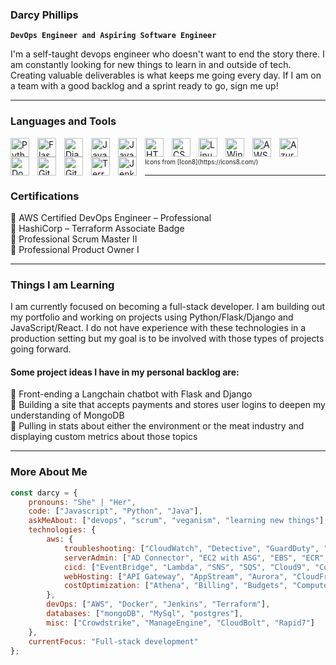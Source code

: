 ### Darcy Phillips 

**`DevOps Engineer and Aspiring Software Engineer`**

I'm a self-taught devops engineer who doesn't want to end the story there. I am constantly looking for new things to learn in and outside of tech. Creating valuable deliverables is what keeps me going every day. If I am on a team with a good backlog and a sprint ready to go, sign me up!

---

### Languages and Tools
<img align="left" alt="Python" width="30px" style="padding-right:10px;" src="https://github.com/darcyhphillips/profile-icons/blob/main/icons8-python-48.png">
<img align="left" alt="Flask" width="30px" style="padding-right:10px;" src="https://github.com/darcyhphillips/profile-icons/blob/main/icons8-flask-64.png">
<img align="left" alt="Django" width="30px" style="padding-right:10px;" src="https://github.com/darcyhphillips/profile-icons/blob/main/icons8-django-48.png">
<img align="left" alt="Java" width="30px" style="padding-right:10px;" src="https://github.com/darcyhphillips/profile-icons/blob/main/icons8-java-48.png">
<img align="left" alt="JavaScript" width="30px" style="padding-right:10px;" src="https://github.com/darcyhphillips/profile-icons/blob/main/icons8-javascript-48.png">
<img align="left" alt="HTML" width="30px" style="padding-right:10px;" src="https://github.com/darcyhphillips/profile-icons/blob/main/icons8-html-5-48.png">
<img align="left" alt="CSS" width="30px" style="padding-right:10px;" src="https://github.com/darcyhphillips/profile-icons/blob/main/icons8-css3-100.png">
<img align="left" alt="Linux" width="30px" style="padding-right:10px;" src="https://github.com/darcyhphillips/profile-icons/blob/main/icons8-linux-48.png">
<img align="left" alt="Windows" width="30px" style="padding-right:10px;" src="https://github.com/darcyhphillips/profile-icons/blob/main/icons8-windows-10-48.png">
<img align="left" alt="AWS" width="30px" style="padding-right:10px;" src="https://github.com/darcyhphillips/profile-icons/blob/main/icons8-amazon-web-services-48.png">
<img align="left" alt="Azure" width="30px" style="padding-right:10px;" src="https://github.com/darcyhphillips/profile-icons/blob/main/icons8-azure-48.png">
<img align="left" alt="Docker" width="30px" style="padding-right:10px;" src="https://github.com/darcyhphillips/profile-icons/blob/main/icons8-docker-48.png">
<img align="left" alt="Git" width="30px" style="padding-right:10px;" src="https://github.com/darcyhphillips/profile-icons/blob/main/icons8-git-48.png">
<img align="left" alt="GitHub" width="30px" style="padding-right:10px;" src="https://github.com/darcyhphillips/profile-icons/blob/main/icons8-github-48.png">
<img align="left" alt="Terraform" width="30px" style="padding-right:10px;" src="https://github.com/darcyhphillips/profile-icons/blob/main/icons8-terraform-48.png">
<img align="left" alt="Jenkins" width="30px" style="padding-right:10px;" src="https://github.com/darcyhphillips/profile-icons/blob/main/icons8-jenkins-48.png">
<br />
<br />
<sub align="left"><sup>Icons from [Icon8](https://icons8.com/)</sup></sub>
<br />

---

### Certifications

🔹 AWS Certified DevOps Engineer – Professional
<br />
🔹 HashiCorp – Terraform Associate Badge
<br />
🔹 Professional Scrum Master II
<br />
🔹 Professional Product Owner I
<br />

---

### Things I am Learning

I am currently focused on becoming a full-stack developer. I am building out my portfolio and working on projects using Python/Flask/Django and JavaScript/React. I do not have experience with these technologies in a production setting but my goal is to be involved with those types of projects going forward. 

#### Some project ideas I have in my personal backlog are:
🔹 Front-ending a Langchain chatbot with Flask and Django
<br />
🔹 Building a site that accepts payments and stores user logins to deepen my understanding of MongoDB
<br />
🔹 Pulling in stats about either the environment or the meat industry and displaying custom metrics about those topics
<br />

---

### More About Me

```javascript
const darcy = {
    pronouns: "She" | "Her",
    code: ["Javascript", "Python", "Java"],
    askMeAbout: ["devops", "scrum", "veganism", "learning new things"],
    technologies: {
        aws: {
            troubleshooting: ["CloudWatch", "Detective", "GuardDuty", "Inspector", "CloudTrail", "Config", "Control Tower", "IAM", "KMS", "Organizations", "RAM", "Secrets Manager", "Security Hub", "STS", "Shield", "SSO", "WAF" ],
            serverAdmin: ["AD Connector", "EC2 with ASG", "EBS", "ECR", "ECS", "EFS", "EKS", "FSx", "RDS", "VPC", "Workspaces", "Backup", "Certificates Manager", "Client VPN", "DMS", "Direct Connect", "Storage Gateway", "Systems Manager", "Transit Gateway"],
            cicd: ["EventBridge", "Lambda", "SNS", "SQS", "Cloud9", "CodeArtifact", "CodeBuild", "CodeCommit", "CodeDeploy", "CodePipeline", "CodeStar", "CLI", "SAM", "Service Catalog", "Step Functions"],
            webHosting: ["API Gateway", "AppStream", "Aurora", "CloudFront", "Cognito", "DynamoDB", "Lightsail",  "Route 53", "S3", "Elastic Beanstalk", "ELB"],
            costOptimization: ["Athena", "Billing", "Budgets", "Compute Optimizer", "Cost and Usage Report", "Cost Explorer", "Glue", "Savings Plans", "Service Quotas", "Quicksight"],
        },
        devOps: ["AWS", "Docker", "Jenkins", "Terraform"],
        databases: ["mongoDB", "MySql", "postgres"],
        misc: ["Crowdstrike", "ManageEngine", "CloudBolt", "Rapid7"]
    },
    currentFocus: "Full-stack development"
};
```
